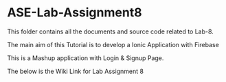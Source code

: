 # ASE-Lab-Assignment8



This folder contains all the documents and source code related to Lab-8.

The main aim of this Tutorial is to develop a Ionic Application with Firebase

This  is a Mashup application with Login & Signup Page.

The below is the Wiki Link for Lab Assignment 8
